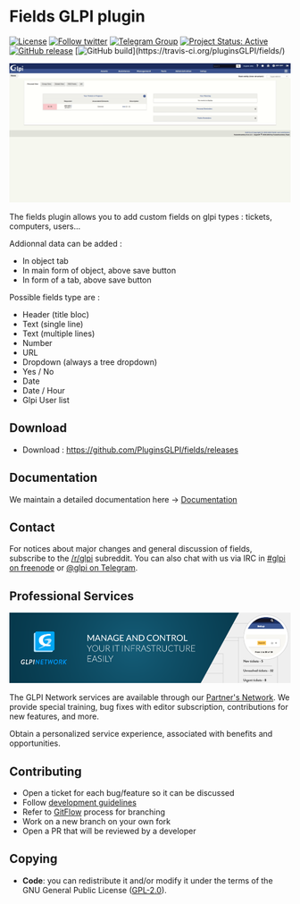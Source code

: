 # Fields GLPI plugin

[![License](https://img.shields.io/github/license/pluginsGLPI/fields.svg?&label=License)](https://github.com/pluginsGLPI/fields/blob/develop/LICENSE)
[![Follow twitter](https://img.shields.io/twitter/follow/Teclib.svg?style=social&label=Twitter&style=flat-square)](https://twitter.com/teclib)
[![Telegram Group](https://img.shields.io/badge/Telegram-Group-blue.svg)](https://t.me/glpien)
[![Project Status: Active](http://www.repostatus.org/badges/latest/active.svg)](http://www.repostatus.org/#active)
[![GitHub release](https://img.shields.io/github/release/pluginsGLPI/fields.svg)](https://github.com/pluginsGLPI/fields/releases)
[![GitHub build](https://travis-ci.org/pluginsGLPI/fields.svg?)](https://travis-ci.org/pluginsGLPI/fields/)

![Screenshot](./fields.gif)

The fields plugin allows you to add custom fields on glpi types : tickets, computers, users...

Addionnal data can be added :
 * In object tab
 * In main form of object, above save button
 * In form of a tab, above save button

Possible fields type are :
 * Header (title bloc)
 * Text (single line)
 * Text (multiple lines)
 * Number
 * URL
 * Dropdown (always a tree dropdown)
 * Yes / No
 * Date
 * Date / Hour
 * Glpi User list

## Download

* Download : https://github.com/PluginsGLPI/fields/releases

## Documentation

We maintain a detailed documentation here -> [Documentation](http://glpi-plugins.rtfd.io/en/latest/fields/index.html)



## Contact

For notices about major changes and general discussion of fields, subscribe to the [/r/glpi](https://www.reddit.com/r/glpi/) subreddit.
You can also chat with us via IRC in [#glpi on freenode](http://webchat.freenode.net/?channels=glpi) or [@glpi on Telegram](https://t.me/glpien).

## Professional Services

![GLPI Network](./glpi_network.png "GLPI network")

The GLPI Network services are available through our [Partner's Network](http://www.teclib-edition.com/en/partners/). We provide special training, bug fixes with editor subscription, contributions for new features, and more.

Obtain a personalized service experience, associated with benefits and opportunities.

## Contributing

* Open a ticket for each bug/feature so it can be discussed
* Follow [development guidelines](http://glpi-developer-documentation.readthedocs.io/en/latest/plugins/index.html)
* Refer to [GitFlow](http://git-flow.readthedocs.io/) process for branching
* Work on a new branch on your own fork
* Open a PR that will be reviewed by a developer

## Copying

* **Code**: you can redistribute it and/or modify
    it under the terms of the GNU General Public License ([GPL-2.0](https://www.gnu.org/licenses/gpl-2.0.en.html)).